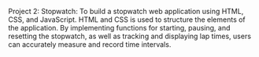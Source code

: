 Project 2: Stopwatch: 
To build a stopwatch web application using HTML, CSS, and JavaScript. HTML and CSS is used to structure the elements of the application. By implementing functions for starting, pausing, and resetting the stopwatch, as well as tracking and displaying lap times, users can accurately measure and record time intervals.

